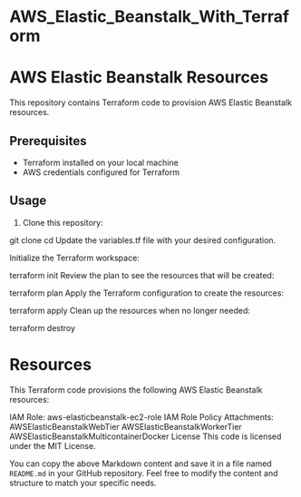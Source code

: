 # AWS_Elastic_Beanstalk_With_Terraform

# AWS Elastic Beanstalk Resources

This repository contains Terraform code to provision AWS Elastic Beanstalk resources.

## Prerequisites

- Terraform installed on your local machine
- AWS credentials configured for Terraform

## Usage

1. Clone this repository:


git clone <repository-url>
cd <repository-directory>
Update the variables.tf file with your desired configuration.

Initialize the Terraform workspace:

terraform init
Review the plan to see the resources that will be created:

terraform plan
Apply the Terraform configuration to create the resources:

terraform apply
Clean up the resources when no longer needed:

terraform destroy

# Resources

This Terraform code provisions the following AWS Elastic Beanstalk resources:

IAM Role: aws-elasticbeanstalk-ec2-role
IAM Role Policy Attachments:
AWSElasticBeanstalkWebTier
AWSElasticBeanstalkWorkerTier
AWSElasticBeanstalkMulticontainerDocker
License
This code is licensed under the MIT License.


You can copy the above Markdown content and save it in a file named `README.md` in your GitHub repository. Feel free to modify the content and structure to match your specific needs.



